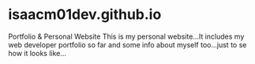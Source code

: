 # isaacm01dev.github.io
Portfolio &amp; Personal Website
This is my personal website...It includes my web developer portfolio so far and some info about myself too...just to se how it looks like...
